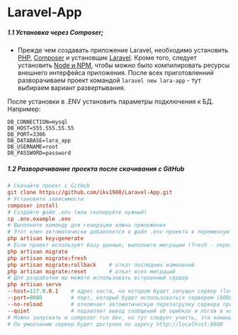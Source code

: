 # Laravel-App
##### 1.1 Установка через Composer; 
- Прежде чем создавать приложение Laravel, необходимо установить [PHP](https://php.net/), [Composer](https://getcomposer.org/) и установщик [Laravel](https://github.com/laravel/installer). Кроме того, следует установить [Node и NPM](https://nodejs.org/), чтобы можно было компилировать ресурсы внешнего интерфейса приложения.
После всех приготовленний разворачиваем проект командой
`laravel new lara-app` - тут выбираем вариант развертывания.

После установки в .ENV установить параметры подключения к БД. Например:
``` env
DB_CONNECTION=mysql
DB_HOST=555.555.55.55
DB_PORT=3306
DB_DATABASE=lara_app
DB_USERNAME=root
DB_PASSWORD=password
```
##### 1.2 Разворачивание проекта после скачивания с GitHub
``` conf
# Скачайте проект с GitHub
git clone https://github.com/ikv1980/Laravel-App.git
# Установите зависимости
composer install
# Создайте файл .env (или скопируйте нужный)
cp .env.example .env
# Выполните команду для генерации ключа приложения
# Этот ключ автоматически добавляется в файл .env проекта в переменную APP_KEY.
php artisan key:generate
# Если проект использует базу данных, выполните миграции (fresh - перезапись БД)
php artisan migrate
php artisan migrate:fresh
php artisan migrate:rollback    # откат последних изменений
php artisan migrate:reset       # откат всех миграций
# Для разработки вы можете использовать встроенный сервер
php artisan serve
--host=127.0.0.1    # адрес хоста, на котором будет запущен сервер (localhost)
--port=8080         # порт, который будет использоваться сервером (8000)
--no-reload         # отключает автоматическую перезагрузку сервера при изменении файлов
--quiet             # подавляет вывод сообщений об ошибках и логов в консоль
# Можно запускать и composer run dev, но тут следует учесть, эта команда запускает задачи, определенные в секции scripts файла composer.json
# По умолчанию сервер будет доступен по адресу http://localhost:8000
```